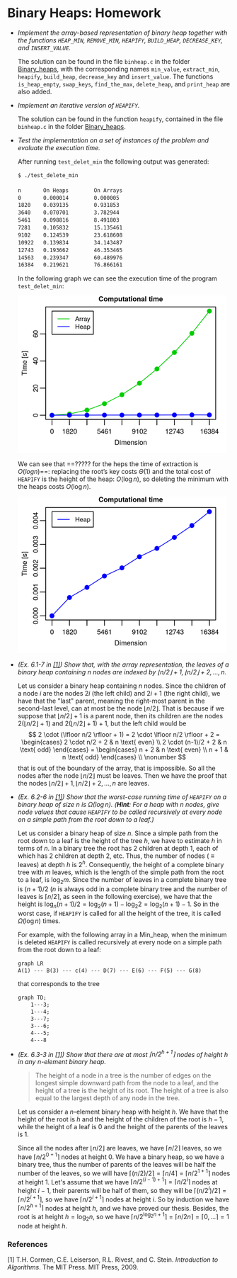 # Binary Heaps: Homework



- *Implement the array-based representation of binary heap together with the functions $\texttt{HEAP_MIN}$, $\texttt{REMOVE_MIN}$, $\texttt{HEAPIFY}$, $\texttt{BUILD_HEAP}$, $\texttt{DECREASE_KEY}$, and $\texttt{INSERT_VALUE}$.*

  The solution can be found in the file `binheap.c` in the folder [Binary_heaps](../Binary_heaps), with the corresponding names `min_value`, `extract_min`, `heapify`, `build_heap`, `decrease_key` and `insert_value`. The functions `is_heap_empty`, `swap_keys`, `find_the_max`, `delete_heap`, and `print_heap` are also added.

- *Implement an iterative version of $\texttt{HEAPIFY}$.*

  The solution can be found in the function `heapify`, contained in the file `binheap.c` in the folder [Binary_heaps](../Binary_heaps).

- *Test the implementation on a set of instances of the problem and evaluate the execution time.*

  After running `test_delet_min` the following output was generated:

  ```bash
  $ ./test_delete_min
  
  n       On Heaps        On Arrays
  0       0.000014        0.000005
  1820    0.039135        0.931853
  3640    0.070701        3.782944
  5461    0.098816        8.491803
  7281    0.105832        15.135461
  9102    0.124539        23.618608
  10922   0.139834        34.143487
  12743   0.193662        46.353465
  14563   0.239347        60.489976
  16384   0.219621        76.866161
  ```

  In the following graph we can see the execution time of the program `test_delet_min`:

  <img src="heap.png" alt="heap" style="zoom:50%;" />

  We can see that ==????? for the heps the time of extraction is $O(log n)$==: replacing the root’s key costs $\Theta(1)$ and the total cost of $\texttt{HEAPIFY}$ is the height of the heap: $O(\log n)$, so deleting the minimum with the heaps costs $O(\log n)$.

  <img src="onlyheap.png" alt="onlyheap" style="zoom:50%;" />

- *(Ex. 6.1-7 in [[1]](#ref1)) Show that, with the array representation, the leaves of a binary heap containing $n$ nodes are indexed by $\lfloor n/2 \rfloor + 1, \lfloor n/2 \rfloor + 2, \ldots, n$.*

  Let us consider a binary heap containing $n$ nodes. Since the children of a node $i$ are the nodes $2i$ (the left child) and $2i + 1$ (the right child), we have that the "last" parent, meaning the right-most parent in the second-last level, can at most be the node $\lfloor n/2 \rfloor$. That is because if we suppose that $\lfloor n/2 \rfloor +1$ is a parent node, then its children are the nodes $2(\lfloor n/2 \rfloor +1)$ and $2(\lfloor n/2 \rfloor +1) + 1$, but the left child would be
  $$
  2 \cdot (\lfloor n/2 \rfloor + 1) = 2 \cdot \lfloor n/2 \rfloor + 2 = \begin{cases} 2 \cdot n/2 + 2 & n \text{ even} \\ 2 \cdot (n-1)/2 + 2 & n \text{ odd} \end{cases} = \begin{cases} n + 2 & n \text{ even} \\ n + 1 & n \text{ odd} \end{cases} \\
  \nonumber
  $$
  that is out of the boundary of the array, that is impossible. So all the nodes after the node $\lfloor n/2 \rfloor$ must be leaves. Then we have the proof that the nodes $\lfloor n/2 \rfloor + 1, \lfloor n/2 \rfloor + 2, \ldots, n$ are leaves.

- *(Ex. 6.2-6 in [[1]](#ref1)) Show that the worst-case running time of $\texttt{HEAPIFY}$ on a binary heap of size $n$ is $\Omega(\log n)$.*
  *(**Hint**: For a heap with $n$ nodes, give node values that cause $\texttt{HEAPIFY}$ to be called recursively at every node on a simple path from the root down to a leaf.)*

  Let us consider a binary heap of size $n$. Since a simple path from the root down to a leaf is the height of the tree $h$, we have to estimate $h$ in terms of $n$. In a binary tree the root has $2$ children at depth $1$, each of which has $2$ children at depth $2$, etc. Thus, the number of nodes ( $\equiv$ leaves) at depth $h$ is $2^h$. Consequently, the height of a complete binary tree with $m$ leaves, which is the length of the simple path from the root to a leaf, is $\log_2 m$. Since the number of leaves in a complete binary tree is $(n+1)/2$ ($n$ is always odd in a complete binary tree and the number of leaves is $\lceil n/2 \rceil$, as seen in the following exercise), we have that the height is $\log_n (n+1)/2 = \log_2 (n+1) - \log_2 2 = \log_2 (n+1) - 1$. So in the worst case, if $\texttt{HEAPIFY}$ is called for all the height of the tree, it is called $\Omega(\log n)$ times.
  
  For example, with the following array in a Min_heap, when the minimum is deleted $\texttt{HEAPIFY}$ is called recursively at every node on a simple path from the root down to a leaf:
  
  ```mermaid
  graph LR
  A(1) --- B(3) --- c(4) --- D(7) --- E(6) --- F(5) --- G(8)
  ```
  that corresponds to the tree
  
  ```mermaid
  graph TD;
      1---3;
      1---4;
      3---7;
      3---6;
      4---5;
      4---8
  ```

- *(Ex. 6.3-3 in [[1]](#ref1)) Show that there are at most $\lceil n/2^{h+1} \rceil$ nodes of height $h$ in any $n$-element binary heap.*

  > The height of a node in a tree is the number of edges on the longest simple downward path from the node to a leaf, and the height of a tree is the height of its root. The height of a tree is also equal to the largest depth of any node in the tree.

  Let us consider a $n$-element binary heap with height $h$. We have that the height of the root is $h$ and the height of the children of the root is $h-1$, while the height of a leaf is $0$ and the height of the parents of the leaves is $1$.

  Since all the nodes after $\lfloor n/2 \rfloor$ are leaves, we have $\lceil n/2 \rceil$ leaves, so we have $\lceil n/2^{0 + 1} \rceil$ nodes at height $0$. We have a binary heap, so we have a binary tree, thus the number of parents of the leaves will be half the number of the leaves, so we will have $\lceil (n/2)/2 \rceil = \lceil n/4 \rceil = \lceil n/2^{1 + 1} \rceil$ nodes at height 1. Let's assume that we have $\lceil n/2^{(i-1)+1} \rceil = \lceil n/2^i \rceil$ nodes at height $i-1$, their parents will be half of them, so they will be $\lceil (n/2^i)/2 \rceil = \lceil n/2^{i+1} \rceil$, so we have $\lceil n/2^{i+1} \rceil$ nodes at height $i$. So by induction we have $\lceil n/2^{h+1} \rceil$ nodes at height $h$, and we have proved our thesis. Besides, the root is at height $h = \log_2 n$, so we have $\lceil n/2^{\log_2 n + 1} \rceil = \lceil n/2n \rceil = \lceil 0,\ldots \rceil = 1$ node at height $h$.



### References

<a name="ref1"></a>[1] T.H. Cormen, C.E. Leiserson, R.L. Rivest, and C. Stein. *Introduction to Algorithms*. The MIT Press. MIT Press, 2009.